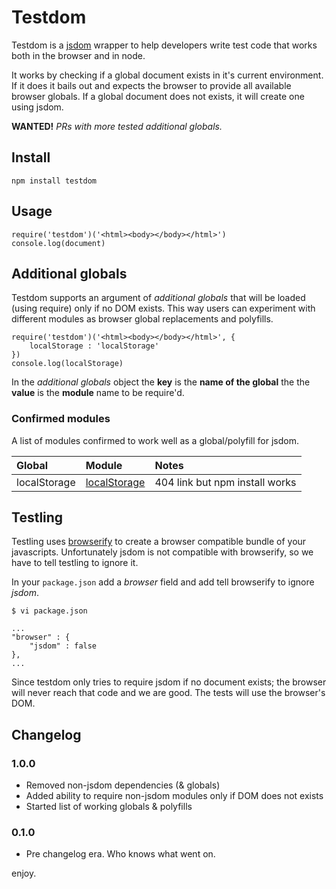 # Testdom

Testdom is a [jsdom](https://github.com/tmpvar/jsdom) wrapper to help developers write test code that works both in the browser and in node.

It works by checking if a global document exists in it's current environment. If it does it bails out and expects the browser to provide all available browser globals. If a global document does not exists, it will create one using jsdom. 

**WANTED!** *PRs with more tested additional globals.*

## Install

    npm install testdom

## Usage

    require('testdom')('<html><body></body></html>')
    console.log(document)

## Additional globals

Testdom supports an argument of *additional globals* that will be loaded (using require) only if no DOM exists. This way users can experiment with different modules as browser global replacements and polyfills.

    require('testdom')('<html><body></body></html>', {
        localStorage : 'localStorage'
    })
    console.log(localStorage)

In the *additional globals* object the **key** is the **name of the global** the the **value** is the **module** name to be require'd.

### Confirmed modules

A list of modules confirmed to work well as a global/polyfill for jsdom.

| Global        | Module        | Notes |
|:------------- |:------------- |:----- | 
| localStorage  | [localStorage](https://www.npmjs.com/package/localStorage) | 404 link but npm install works |

## Testling

Testling uses [browserify](http://browserify.org/) to create a browser compatible bundle of your javascripts. Unfortunately jsdom is not compatible with browserify, so we have to tell testling to ignore it.

In your <code>package.json</code> add a *browser* field and add tell browserify to ignore *jsdom*.

    $ vi package.json
    
    ...
    "browser" : {
        "jsdom" : false
    },
    ...

Since testdom only tries to require jsdom if no document exists; the browser will never reach that code and we are good. The tests will use the browser's DOM.

## Changelog

### 1.0.0

* Removed non-jsdom dependencies (& globals)
* Added ability to require non-jsdom modules only if DOM does not exists
* Started list of working globals & polyfills

### 0.1.0

* Pre changelog era. Who knows what went on.

enjoy.
